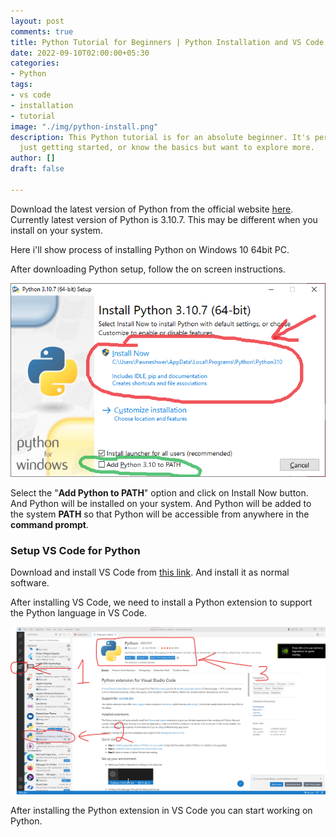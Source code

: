 ```yaml
---
layout: post
comments: true
title: Python Tutorial for Beginners | Python Installation and VS Code setup
date: 2022-09-10T02:00:00+05:30
categories:
- Python
tags:
- vs code
- installation
- tutorial
image: "./img/python-install.png"
description: This Python tutorial is for an absolute beginner. It's perfect if you're
  just getting started, or know the basics but want to explore more.
author: []
draft: false

---
```

Download the latest version of Python from the official website [here](https://www.python.org/downloads/ "Download Python"). Currently latest version of Python is 3.10.7. This may be different when you install on your system.

Here i'll show process of installing Python on Windows 10 64bit PC.

After downloading Python setup, follow the on screen instructions.

![](./img/install-python-1.png)

Select the "**Add Python to PATH**" option and click on Install Now button. And Python will be installed on your system. And Python will be added to the system **PATH** so that Python will be accessible from anywhere in the **command prompt**.

### Setup VS Code for Python

Download and install VS Code from [this link](https://code.visualstudio.com/download "Download VS Code"). And install it as normal software.

After installing VS Code, we need to install a Python extension to support the Python language in VS Code.

![](./img/install-python-2.png)

After installing the Python extension in VS Code you can start working on Python.